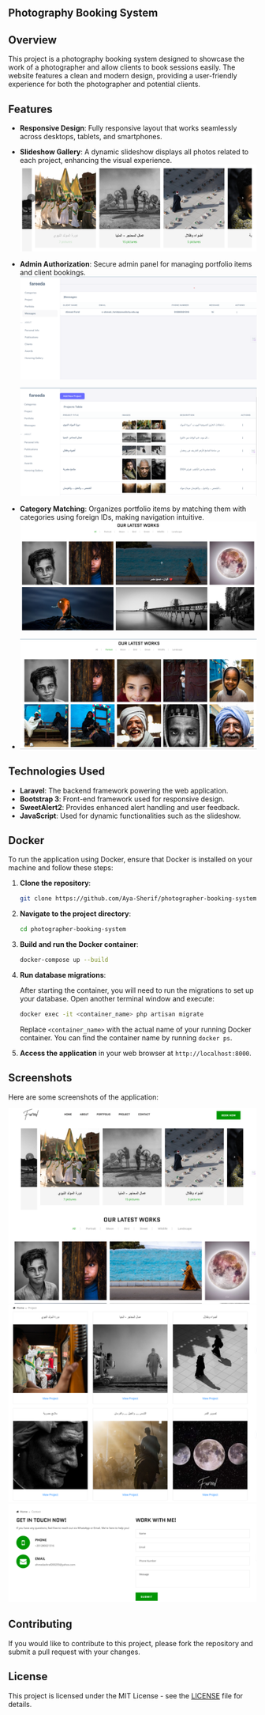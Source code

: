 ## Photography Booking System

## Overview

This project is a photography booking system designed to showcase the work of a photographer and allow clients to book sessions easily. The website features a clean and modern design, providing a user-friendly experience for both the photographer and potential clients.

## Features

- **Responsive Design**: Fully responsive layout that works seamlessly across desktops, tablets, and smartphones.

- **Slideshow Gallery**: A dynamic slideshow displays all photos related to each project, enhancing the visual experience.
![Slide Show](https://github.com/Aya-Sherif/photographer-booking-system/blob/995f9df1ea1589b755ed1a2c4503670ec45a5624/ReadMePhotos/Screenshot%202024-10-04%20141525.png)


- **Admin Authorization**: Secure admin panel for managing portfolio items and client bookings.
  ![Admin Authorization Screenshot](https://github.com/Aya-Sherif/photographer-booking-system/blob/a480a9f24b3d2933ae3c730469b7d2de87c22f95/ReadMePhotos/Screenshot%202024-10-04%20142006.png)
  
  
  ![Admin Authorization Screenshot](https://github.com/Aya-Sherif/photographer-booking-system/blob/a480a9f24b3d2933ae3c730469b7d2de87c22f95/ReadMePhotos/Screenshot%202024-10-04%20141821.png)

- **Category Matching**: Organizes portfolio items by matching them with categories using foreign IDs, making navigation intuitive.
  ![Category Matching Screenshot](https://github.com/Aya-Sherif/photographer-booking-system/blob/a480a9f24b3d2933ae3c730469b7d2de87c22f95/ReadMePhotos/Screenshot%202024-10-04%20144326.png)

- ![Category Matching Screenshot](https://github.com/Aya-Sherif/photographer-booking-system/blob/a480a9f24b3d2933ae3c730469b7d2de87c22f95/ReadMePhotos/Screenshot%202024-10-04%20144519.png)

## Technologies Used

- **Laravel**: The backend framework powering the web application.
- **Bootstrap 3**: Front-end framework used for responsive design.
- **SweetAlert2**: Provides enhanced alert handling and user feedback.
- **JavaScript**: Used for dynamic functionalities such as the slideshow.

## Docker

To run the application using Docker, ensure that Docker is installed on your machine and follow these steps:

1. **Clone the repository**:
   
   ```bash
   git clone https://github.com/Aya-Sherif/photographer-booking-system.git
   ```

2. **Navigate to the project directory**:
   
   ```bash
   cd photographer-booking-system
   ```

3. **Build and run the Docker container**:
   
   ```bash
   docker-compose up --build
   ```

4. **Run database migrations**:
   
   After starting the container, you will need to run the migrations to set up your database. Open another terminal window and execute:
   
   ```bash
   docker exec -it <container_name> php artisan migrate
   ```
   
   Replace `<container_name>` with the actual name of your running Docker container. You can find the container name by running `docker ps`.

5. **Access the application** in your web browser at `http://localhost:8000`.

## Screenshots

Here are some screenshots of the application:

![Home Page](https://github.com/Aya-Sherif/photographer-booking-system/blob/a480a9f24b3d2933ae3c730469b7d2de87c22f95/ReadMePhotos/Ahmed-Fareed-10-04-2024_02_50_PM.png)
![Projects](https://github.com/Aya-Sherif/photographer-booking-system/blob/17fe7c81c159eb8e114c4c4dc2eb4af73cedb831/ReadMePhotos/Ahmed-Fareed-10-04-2024_02_54_PM.png)
![Contact US](https://github.com/Aya-Sherif/photographer-booking-system/blob/a480a9f24b3d2933ae3c730469b7d2de87c22f95/ReadMePhotos/Screenshot%202024-10-04%20145544.png)


## Contributing

If you would like to contribute to this project, please fork the repository and submit a pull request with your changes.

## License

This project is licensed under the MIT License - see the [LICENSE](LICENSE) file for details.
